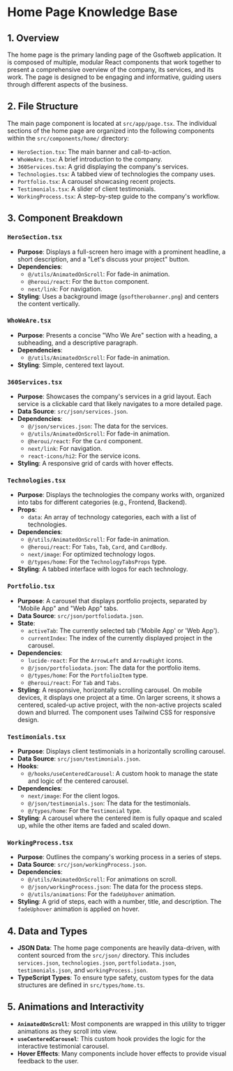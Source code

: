 # Home Page Knowledge Base

## 1. Overview

The home page is the primary landing page of the Gsoftweb application. It is composed of multiple, modular React components that work together to present a comprehensive overview of the company, its services, and its work. The page is designed to be engaging and informative, guiding users through different aspects of the business.

## 2. File Structure

The main page component is located at `src/app/page.tsx`. The individual sections of the home page are organized into the following components within the `src/components/home/` directory:

-   `HeroSection.tsx`: The main banner and call-to-action.
-   `WhoWeAre.tsx`: A brief introduction to the company.
-   `360Services.tsx`: A grid displaying the company's services.
-   `Technologies.tsx`: A tabbed view of technologies the company uses.
-   `Portfolio.tsx`: A carousel showcasing recent projects.
-   `Testimonials.tsx`: A slider of client testimonials.
-   `WorkingProcess.tsx`: A step-by-step guide to the company's workflow.

## 3. Component Breakdown

### `HeroSection.tsx`

-   **Purpose**: Displays a full-screen hero image with a prominent headline, a short description, and a "Let's discuss your project" button.
-   **Dependencies**:
    -   `@/utils/AnimatedOnScroll`: For fade-in animation.
    -   `@heroui/react`: For the `Button` component.
    -   `next/link`: For navigation.
-   **Styling**: Uses a background image (`gsoftherobanner.png`) and centers the content vertically.

### `WhoWeAre.tsx`

-   **Purpose**: Presents a concise "Who We Are" section with a heading, a subheading, and a descriptive paragraph.
-   **Dependencies**:
    -   `@/utils/AnimatedOnScroll`: For fade-in animation.
-   **Styling**: Simple, centered text layout.

### `360Services.tsx`

-   **Purpose**: Showcases the company's services in a grid layout. Each service is a clickable card that likely navigates to a more detailed page.
-   **Data Source**: `src/json/services.json`.
-   **Dependencies**:
    -   `@/json/services.json`: The data for the services.
    -   `@/utils/AnimatedOnScroll`: For fade-in animation.
    -   `@heroui/react`: For the `Card` component.
    -   `next/link`: For navigation.
    -   `react-icons/hi2`: For the service icons.
-   **Styling**: A responsive grid of cards with hover effects.

### `Technologies.tsx`

-   **Purpose**: Displays the technologies the company works with, organized into tabs for different categories (e.g., Frontend, Backend).
-   **Props**:
    -   `data`: An array of technology categories, each with a list of technologies.
-   **Dependencies**:
    -   `@/utils/AnimatedOnScroll`: For fade-in animation.
    -   `@heroui/react`: For `Tabs`, `Tab`, `Card`, and `CardBody`.
    -   `next/image`: For optimized technology logos.
    -   `@/types/home`: For the `TechnologyTabsProps` type.
-   **Styling**: A tabbed interface with logos for each technology.

### `Portfolio.tsx`

-   **Purpose**: A carousel that displays portfolio projects, separated by "Mobile App" and "Web App" tabs.
-   **Data Source**: `src/json/portfoliodata.json`.
-   **State**:
    -   `activeTab`: The currently selected tab ('Mobile App' or 'Web App').
    -   `currentIndex`: The index of the currently displayed project in the carousel.
-   **Dependencies**:
    -   `lucide-react`: For the `ArrowLeft` and `ArrowRight` icons.
    -   `@/json/portfoliodata.json`: The data for the portfolio items.
    -   `@/types/home`: For the `PortfolioItem` type.
    -   `@heroui/react`: For `Tab` and `Tabs`.
-   **Styling**: A responsive, horizontally scrolling carousel. On mobile devices, it displays one project at a time. On larger screens, it shows a centered, scaled-up active project, with the non-active projects scaled down and blurred. The component uses Tailwind CSS for responsive design.

### `Testimonials.tsx`

-   **Purpose**: Displays client testimonials in a horizontally scrolling carousel.
-   **Data Source**: `src/json/testimonials.json`.
-   **Hooks**:
    -   `@/hooks/useCenteredCarousel`: A custom hook to manage the state and logic of the centered carousel.
-   **Dependencies**:
    -   `next/image`: For the client logos.
    -   `@/json/testimonials.json`: The data for the testimonials.
    -   `@/types/home`: For the `Testimonial` type.
-   **Styling**: A carousel where the centered item is fully opaque and scaled up, while the other items are faded and scaled down.

### `WorkingProcess.tsx`

-   **Purpose**: Outlines the company's working process in a series of steps.
-   **Data Source**: `src/json/workingProcess.json`.
-   **Dependencies**:
    -   `@/utils/AnimatedOnScroll`: For animations on scroll.
    -   `@/json/workingProcess.json`: The data for the process steps.
    -   `@/utils/animations`: For the `fadeUphover` animation.
-   **Styling**: A grid of steps, each with a number, title, and description. The `fadeUphover` animation is applied on hover.

## 4. Data and Types

-   **JSON Data**: The home page components are heavily data-driven, with content sourced from the `src/json/` directory. This includes `services.json`, `technologies.json`, `portfoliodata.json`, `testimonials.json`, and `workingProcess.json`.
-   **TypeScript Types**: To ensure type safety, custom types for the data structures are defined in `src/types/home.ts`.

## 5. Animations and Interactivity

-   **`AnimatedOnScroll`**: Most components are wrapped in this utility to trigger animations as they scroll into view.
-   **`useCenteredCarousel`**: This custom hook provides the logic for the interactive testimonial carousel.
-   **Hover Effects**: Many components include hover effects to provide visual feedback to the user.
